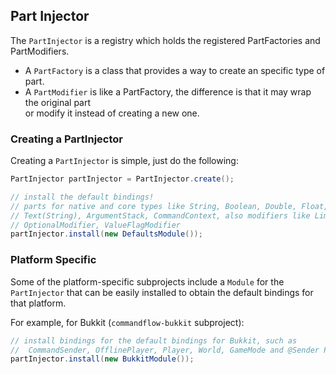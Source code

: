 ## Part Injector

The `PartInjector` is a registry which holds the registered PartFactories
and PartModifiers.

- A `PartFactory` is a class that provides a way to create an specific type of part.
- A `PartModifier` is like a PartFactory, the difference is that it may wrap the original part  
  or modify it instead of creating a new one.

### Creating a PartInjector

Creating a `PartInjector` is simple, just do the following:

```java
PartInjector partInjector = PartInjector.create();

// install the default bindings!
// parts for native and core types like String, Boolean, Double, Float, Integer,
// Text(String), ArgumentStack, CommandContext, also modifiers like LimitModifier,
// OptionalModifier, ValueFlagModifier
partInjector.install(new DefaultsModule());
```

### Platform Specific

Some of the platform-specific subprojects include a `Module` for the `PartInjector`
that can be easily installed to obtain the default bindings for that platform.

For example, for Bukkit (`commandflow-bukkit` subproject):
```java
// install bindings for the default bindings for Bukkit, such as
//  CommandSender, OfflinePlayer, Player, World, GameMode and @Sender Player
partInjector.install(new BukkitModule());
```